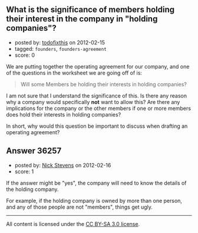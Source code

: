 ## What is the significance of members holding their interest in the company in "holding companies"?

- posted by: [todofixthis](https://stackexchange.com/users/-1/10593-todofixthis) on 2012-02-15
- tagged: `founders`, `founders-agreement`
- score: 0

We are putting together the operating agreement for our company, and one of the questions in the worksheet we are going off of is:

> Will some Members be holding their interests in holding companies?

I am not sure that I understand the significance of this.  Is there any reason why a company would specifically **not** want to allow this?  Are there any implications for the company or the other members if one or more members does hold their interests in holding companies?

In short, why would this question be important to discuss when drafting an operating agreement?


## Answer 36257

- posted by: [Nick Stevens](https://stackexchange.com/users/-1/15902-nick-stevens) on 2012-02-16
- score: 1

If the answer might be "yes", the company will need to know the details of the holding company. 

For example, if the holding company is owned by more than one person, and any of those people are not "members", things get ugly.



---

All content is licensed under the [CC BY-SA 3.0 license](https://creativecommons.org/licenses/by-sa/3.0/).
